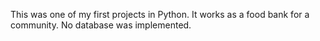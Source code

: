 This was one of my first projects in Python. It works as a food bank for a community. No database was implemented.